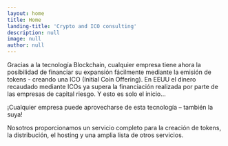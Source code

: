 ```yaml
---
layout: home
title: Home
landing-title: 'Crypto and ICO consulting'
description: null
image: null
author: null
---
```


Gracias a la tecnología Blockchain, cualquier empresa tiene ahora la posibilidad de financiar su expansión fácilmente mediante la emisión de tokens - creando una ICO (Initial Coin Offering). En EEUU el dinero recaudado mediante ICOs ya supera la financiación realizada por parte de las empresas de capital riesgo. Y esto es solo el inicio...

¡Cualquier empresa puede aprovecharse de esta tecnología – también la suya!

Nosotros proporcionamos un servicio completo para la creación de tokens, la distribución, el hosting y una amplia lista de otros servicios.
